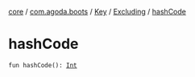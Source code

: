 [core](../../../index.md) / [com.agoda.boots](../../index.md) / [Key](../index.md) / [Excluding](index.md) / [hashCode](./hash-code.md)

# hashCode

`fun hashCode(): `[`Int`](https://kotlinlang.org/api/latest/jvm/stdlib/kotlin/-int/index.html)